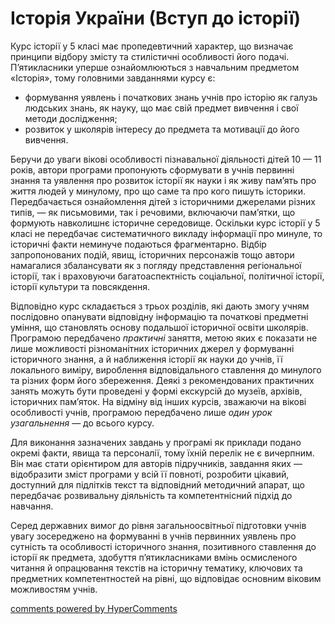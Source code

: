 <div id="hypercomments_widget" class="js-hypercomments-widget invisible"></div>

# Історія України (Вступ до історії) 

Курс історії у 5 класі має пропедевтичний  характер, що визначає принципи відбору змісту та стилістичні особливості його подачі. П’ятикласники уперше ознайомлюються з навчальним предметом «Історія», тому головними завданнями курсу є:
<ul>
<li>формування уявлень і початкових знань учнів про історію як галузь людських знань, як науку, що має свій предмет вивчення і свої методи дослідження;</li>
<li>розвиток у школярів інтересу до предмета та мотивації до його вивчення.</li>
</ul>

Беручи до уваги вікові особливості пізнавальної діяльності дітей 10 — 11 років,  автори програми пропонують сформувати в учнів первинні знання та уявлення про розвиток історії як науки і як живу пам’ять про життя людей у минулому, про що саме та про кого пишуть історики. Передбачається ознайомлення дітей з історичними джерелами різних типів, — як письмовими, так і речовими, включаючи пам’ятки, що формують навколишнє історичне середовище. Оскільки курс історії у 5 класі не передбачає систематичного викладу інформації про минуле, то історичні факти неминуче подаються фрагментарно. Відбір запропонованих подій, явищ, історичних персонажів тощо автори намагалися збалансувати як з погляду представлення регіональної історії, так і враховуючи багатоаспектність соціальної, політичної історії, історії культури та повсякдення.

Відповідно курс складається з трьох розділів, які дають змогу учням послідовно опанувати відповідну інформацію та початкові предметні уміння, що становлять основу подальшої історичної освіти школярів. Програмою передбачено <i>практичні</i> заняття, метою яких є показати не лише можливості різноманітних історичних джерел у формуванні історичного знання, а й наближення історії як науки до учнів, її локального виміру, вироблення відповідального ставлення до минулого та різних форм його збереження. Деякі з рекомендованих практичних занять можуть бути проведені у формі екскурсій до музеїв, архівів, історичних пам’яток. На відміну від інших курсів, зважаючи на вікові особливості учнів, програмою передбачено лише <i>один урок узагальнення</i> — до всього курсу.

Для виконання зазначених завдань у програмі як приклади подано окремі факти, явища та персоналії, тому їхній перелік не є вичерпним. Він має стати орієнтиром для авторів підручників, завдання яких — відобразити зміст програми у всій її повноті, розробити цікавий, доступний для підлітків текст  та відповідний методичний апарат, що передбачає розвивальну діяльність та компетентнісний підхід до навчання.

Серед державних вимог до рівня загальноосвітньої підготовки учнів увагу зосереджено на формуванні в учнів первинних уявлень про сутність та особливості історичного знання, позитивного ставлення до історії як предмета, здобуття п’ятикласниками вмінь осмисленого читання й опрацювання текстів на історичну тематику, ключових та предметних компетентностей на рівні, що відповідає основним віковим можливостям учнів. 


<div class="js-hypercomments-container">
<a href="http://hypercomments.com" class="hc-link" title="comments widget">comments powered by HyperComments</a>
</div>